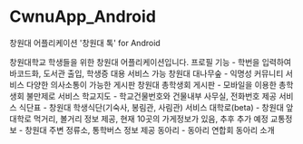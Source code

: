 # CwnuApp_Android

창원대 어플리케이션 '창원대 톡' for Android

창원대학교 학생들을 위한 창원대 어플리케이션입니다.
프로필 기능 - 학번을 입력하여 바코드화, 도서관 출입, 학생증 대용 서비스 가능
창원대 대나무숲 - 익명성 커뮤니티 서비스 다양한 의사소통이 가능한 게시판
창원대 총학생회 게시판 - 모바일을 이용한 총학생회 불만제로 서비스
학교지도 - 학교건물번호와 건물내부 사무실, 전화번호 제공 서비스
식단표 - 창원대 학생식단(기숙사, 봉림관, 사림관) 서비스
대학로(beta) - 창원대 앞 대학로 먹거리, 볼거리 정보 제공, 현재 10곳의 가게정보가 있음, 추후 추가 예정
교통정보 - 창원대 주변 정류소, 통학버스 정보 제공
동아리 - 동아리 연합회 동아리 소개
